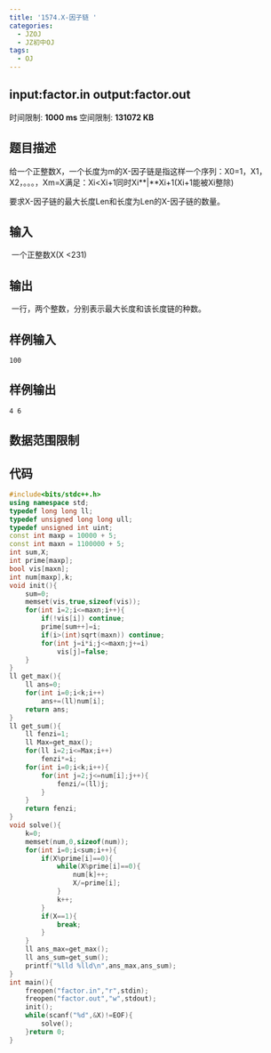 ```yaml
---
title: '1574.X-因子链 '
categories:
  - JZOJ
  - JZ初中OJ
tags:
  - OJ
---
```


## input:**factor.in**   output:**factor.out**

时间限制: **1000 ms**  空间限制: **131072 KB**  

## 题目描述

给一个正整数X，一个长度为m的X-因子链是指这样一个序列：X0=1，X1，X2，。。。，Xm=X满足：Xi<Xi+1同时Xi**|**Xi+1(Xi+1能被Xi整除)

要求X-因子链的最大长度Len和长度为Len的X-因子链的数量。



## 输入

​     一个正整数X(X <231)

## 输出

​     一行，两个整数，分别表示最大长度和该长度链的种数。

## 样例输入

```
100
```

## 样例输出

```
4 6
```

## 数据范围限制



## 代码

```cpp
#include<bits/stdc++.h>
using namespace std;
typedef long long ll;
typedef unsigned long long ull;
typedef unsigned int uint;
const int maxp = 10000 + 5;
const int maxn = 1100000 + 5;
int sum,X;
int prime[maxp];
bool vis[maxn];
int num[maxp],k;
void init(){
    sum=0;
    memset(vis,true,sizeof(vis));
    for(int i=2;i<=maxn;i++){
        if(!vis[i]) continue;
        prime[sum++]=i;
        if(i>(int)sqrt(maxn)) continue;
        for(int j=i*i;j<=maxn;j+=i)
            vis[j]=false;
    }
}
ll get_max(){  
    ll ans=0;
    for(int i=0;i<k;i++)
        ans+=(ll)num[i];
    return ans;
}
ll get_sum(){  
    ll fenzi=1;
    ll Max=get_max();
    for(ll i=2;i<=Max;i++)
        fenzi*=i;
    for(int i=0;i<k;i++){
        for(int j=2;j<=num[i];j++){
            fenzi/=(ll)j;
        }
    }
    return fenzi;
}
void solve(){
    k=0;
    memset(num,0,sizeof(num));
    for(int i=0;i<sum;i++){
        if(X%prime[i]==0){
            while(X%prime[i]==0){
                num[k]++;
                X/=prime[i];
            }
            k++;
        }
        if(X==1){
            break;
        }
    }
    ll ans_max=get_max();
    ll ans_sum=get_sum();
    printf("%lld %lld\n",ans_max,ans_sum);
}
int main(){
	freopen("factor.in","r",stdin);
	freopen("factor.out","w",stdout);
    init();
    while(scanf("%d",&X)!=EOF){
        solve();
    }return 0;
}
```

